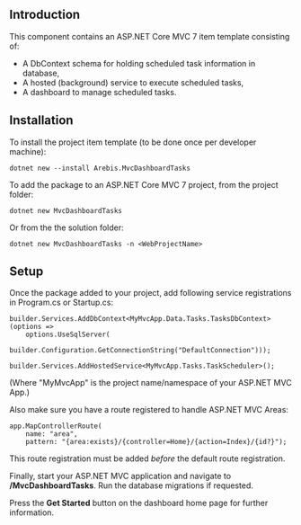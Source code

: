 ## Introduction

This component contains an ASP.NET Core MVC 7 item template consisting of:

- A DbContext schema for holding scheduled task information in database,
- A hosted (background) service to execute scheduled tasks,
- A dashboard to manage scheduled tasks.

## Installation

To install the project item template (to be done once per developer machine):

    dotnet new --install Arebis.MvcDashboardTasks

To add the package to an ASP.NET Core MVC 7 project, from the project folder:

    dotnet new MvcDashboardTasks

Or from the the solution folder:

    dotnet new MvcDashboardTasks -n <WebProjectName>

## Setup

Once the package added to your project, add following service registrations in Program.cs or Startup.cs:

    builder.Services.AddDbContext<MyMvcApp.Data.Tasks.TasksDbContext>(options =>
        options.UseSqlServer(
            builder.Configuration.GetConnectionString("DefaultConnection")));
    
    builder.Services.AddHostedService<MyMvcApp.Tasks.TaskScheduler>();

(Where "MyMvcApp" is the project name/namespace of your ASP.NET MVC App.)

Also make sure you have a route registered to handle ASP.NET MVC Areas:

    app.MapControllerRoute(
        name: "area",
        pattern: "{area:exists}/{controller=Home}/{action=Index}/{id?}");

This route registration must be added _before_ the default route registration.

Finally, start your ASP.NET MVC application and navigate to **/MvcDashboardTasks**. Run the database migrations if requested.

Press the **Get Started** button on the dashboard home page for further information.

